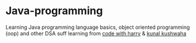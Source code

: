 # Java-programming
Learning Java programming language basics, object oriented programming (oop) and other DSA suff
learning from <a href="https://www.youtube.com/@CodeWithHarry">code with harry</a> & <a href="https://www.youtube.com/@KunalKushwaha">kunal kushwaha</a>
